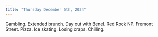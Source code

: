 ```yaml
---
title: "Thursday December 5th, 2024"
---
```


Gambling. Extended brunch. Day out with Benel. Red Rock NP. Fremont Street. Pizza. Ice skating. Losing craps. Chilling. 

